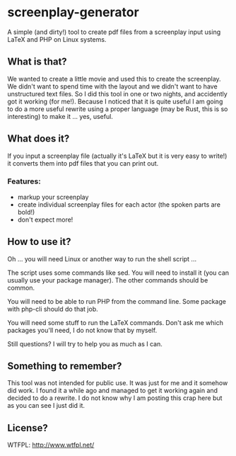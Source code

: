 # screenplay-generator
A simple (and dirty!) tool to create pdf files from a screenplay input using LaTeX and PHP on Linux systems.


## What is that?
We wanted to create a little movie and used this to create the screenplay. We didn't want to spend time with the layout and we didn't want to have unstructured text files. So I did this tool in one or two nights, and accidently got it working (for me!). 
Because I noticed that it is quite useful I am going to do a more useful rewrite using a proper language (may be Rust, this is so interesting) to make it ... yes, useful.

## What does it?
If you input a screenplay file (actually it's LaTeX but it is very easy to write!) it converts them into pdf files that you can print out.

### Features: 
- markup your screenplay
- create individual screenplay files for each actor (the spoken parts are bold!)
- don't expect more!

## How to use it?
Oh ... you will need Linux or another way to run the shell script ... 

The script uses some commands like sed. You will need to install it (you can usually use your package manager). The other commands should be common.

You will need to be able to run PHP from the command line. Some package with php-cli should do that job.

You will need some stuff to run the LaTeX commands. Don't ask me which packages you'll need, I do not know that by myself.

Still questions? I will try to help you as much as I can.

## Something to remember?
This tool was not intended for public use. It was just for me and it somehow did work. I found it a while ago and managed to get it working again and decided to do a rewrite. I do not know why I am posting this crap here but as you can see I just did it.

## License?
WTFPL: http://www.wtfpl.net/
